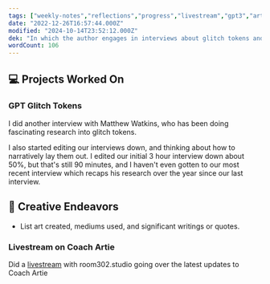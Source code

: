 ```yaml
---
tags: ["weekly-notes","reflections","progress","livestream","gpt3","art"]
date: "2022-12-26T16:57:44.000Z"
modified: "2024-10-14T23:52:12.000Z"
dek: "In which the author engages in interviews about glitch tokens and conducts a livestream on Coach Artie, showcasing a week filled with research and creativity."
wordCount: 106
---
```

## 💻 Projects Worked On

### GPT Glitch Tokens

I did another interview with Matthew Watkins, who has been doing fascinating research into glitch tokens.

I also started editing our interviews down, and thinking about how to narratively lay them out. I edited our initial 3 hour interview down about 50%, but that's still 90 minutes, and I haven't even gotten to our most recent interview which recaps his research over the year since our last interview.

## 🎨 Creative Endeavors
- List art created, mediums used, and significant writings or quotes.

### Livestream on Coach Artie

Did a [livestream](https://www.youtube.com/watch?v=Od5aqBwYU-I) with room302.studio going over the latest updates to Coach Artie
